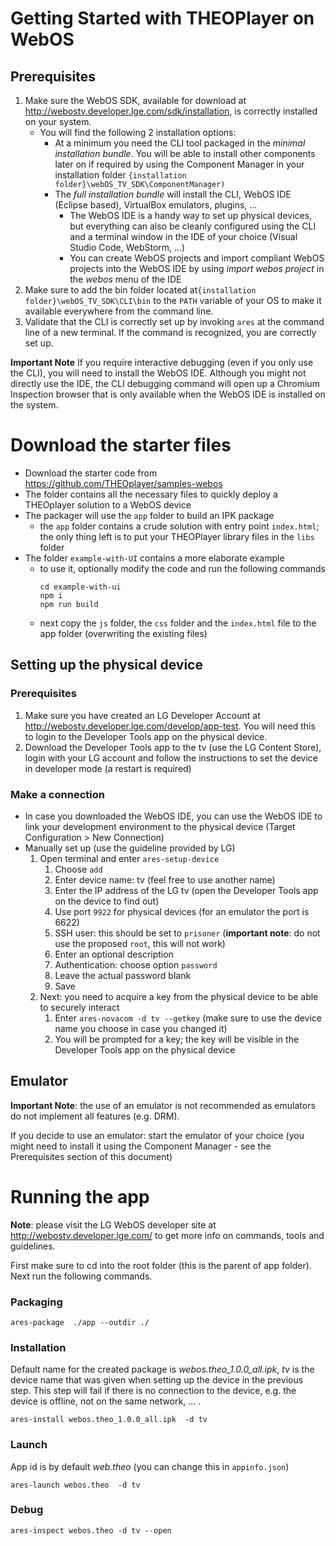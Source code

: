 # Getting Started with THEOPlayer on WebOS

## Prerequisites

1. Make sure the WebOS SDK, available for download at <http://webostv.developer.lge.com/sdk/installation>, is correctly installed on your system.
   - You will find the following 2 installation options:
      - At a minimum you need the CLI tool packaged in the *minimal installation bundle*. You will be able to install other components later on if required by using the Component Manager in your installation folder ```{installation folder}\webOS_TV_SDK\ComponentManager)```
      - The *full installation bundle* will install the CLI, WebOS IDE (Eclipse based), VirtualBox emulators, plugins, ...
        - The WebOS IDE is a handy way to set up physical devices, but everything can also be cleanly configured using the CLI and a terminal window in the IDE of your choice (Visual Studio Code, WebStorm, ...)
        - You can create WebOS projects and import compliant WebOS projects into the WebOS IDE by using *import webos project* in the *webos* menu of the IDE
2. Make sure to add the bin folder located at```{installation folder}\webOS_TV_SDK\CLI\bin``` to the ```PATH``` variable of your OS to make it available everywhere from the command line.
3. Validate that the CLI is correctly set up by invoking ```ares``` at the command line of a new terminal. If the command is recognized, you are correctly set up.

__Important Note__  If you require interactive debugging (even if you only use the CLI), you will need to install the WebOS IDE. Although you might not directly use the IDE, the CLI debugging command will open up a Chromium Inspection browser that is only available when the WebOS IDE is installed on the system.

# Download the starter files

- Download the starter code from https://github.com/THEOplayer/samples-webos
- The folder contains all the necessary files to quickly deploy a THEOplayer solution to a WebOS device
- The packager will use the ```app``` folder to build an IPK package
    - the ```app``` folder contains a crude solution with entry point ```index.html```; the only thing left is to put your THEOPlayer library files in the ```libs``` folder
- The folder ```example-with-UI``` contains a more elaborate example
    -   to use it, optionally modify the code and run the following commands
        ```
        cd example-with-ui
        npm i
        npm run build  
        ```
    -   next copy the ```js``` folder, the ```css``` folder and the ```index.html``` file to the app folder (overwriting the existing files)
  
## Setting up the physical device

### Prerequisites

1. Make sure you have created an LG Developer Account at <http://webostv.developer.lge.com/develop/app-test>. You will need this to login to the Developer Tools app on the physical device.
2. Download the Developer Tools app to the tv (use the LG Content Store), login with your LG account and follow the instructions to set the device in developer mode (a restart is required)

### Make a connection

- In case you downloaded the WebOS IDE, you can use the WebOS IDE to link your development environment to the physical device (Target Configuration > New Connection)
- Manually set up (use the guideline provided by LG)
   1. Open terminal and enter ```ares-setup-device```
      1. Choose ```add```
      2. Enter device name: tv (feel free to use another name)
      3. Enter the IP address of the LG tv (open the Developer Tools app on the device to find out)
      4. Use port ```9922``` for physical devices (for an emulator the port is 6622)
      5. SSH user: this should be set to ```prisoner``` (__important note__: do not use the proposed ```root```, this will not work)
      6. Enter an optional description
      7. Authentication: choose option ```password```
      8. Leave the actual password blank
      9. Save
   2. Next: you need to acquire a key from the physical device to be able to securely interact
      1. Enter ```ares-novacom -d tv --getkey``` (make sure to use the device name you choose in case you changed it)
      2. You will be prompted for a key; the key will be visible in the Developer Tools app on the physical device
      
## Emulator

__Important Note__: the use of an emulator is not recommended as emulators do not implement all features (e.g. DRM).

If you decide to use an emulator: start the emulator of your choice (you might need to install it using the Component Manager - see the Prerequisites section of this document)      

# Running the app
__Note__: please visit the LG WebOS developer site at http://webostv.developer.lge.com/ to get more info on commands, tools and guidelines.

First make sure to cd into the root folder (this is the parent of app folder). Next run the following commands.

### Packaging

```
ares-package  ./app --outdir ./
```

### Installation

Default name for the created package is *webos.theo_1.0.0_all.ipk*, *tv* is the device name that was given when setting up the device in the previous step.
This step will fail if there is no connection to the device, e.g. the device is offline, not on the same network, ... .
```
ares-install webos.theo_1.0.0_all.ipk  -d tv
```

### Launch

App id is by default *web.theo* (you can change this in ```appinfo.json```)
```
ares-launch webos.theo  -d tv
```

### Debug

```
ares-inspect webos.theo -d tv --open
```
